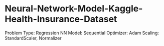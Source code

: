 # Neural-Network-Model-Kaggle-Health-Insurance-Dataset
Problem Type: Regression
NN Model: Sequential
Optimizer: Adam
Scaling: StandardScaler, Normalizer
